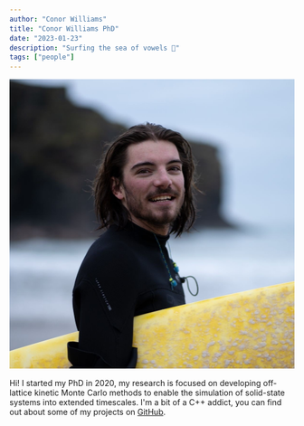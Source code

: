 ```yaml
---
author: "Conor Williams"
title: "Conor Williams PhD"
date: "2023-01-23"
description: "Surfing the sea of vowels 🌊"
tags: ["people"]
---
```



![An image of Conor Williams holding a surfboard](conor.jpg)


Hi! I started my PhD in 2020, my research is focused on developing off-lattice kinetic Monte Carlo methods to enable the simulation of solid-state systems into extended timescales. I'm a bit of a C++ addict, you can find out about some of my projects on [GitHub](https://github.com/ConorWilliams).